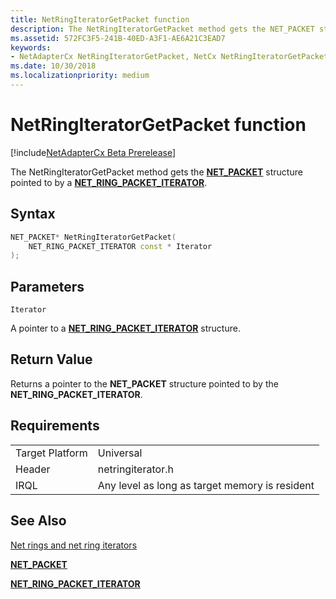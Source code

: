 ```yaml
---
title: NetRingIteratorGetPacket function
description: The NetRingIteratorGetPacket method gets the NET_PACKET structure pointed to by a NET_RING_PACKET_ITERATOR.
ms.assetid: 572FC3F5-241B-40ED-A3F1-AE6A21C3EAD7
keywords:
- NetAdapterCx NetRingIteratorGetPacket, NetCx NetRingIteratorGetPacket
ms.date: 10/30/2018
ms.localizationpriority: medium
---
```


# NetRingIteratorGetPacket function

[!include[NetAdapterCx Beta Prerelease](../netcx-beta-prerelease.md)]

The NetRingIteratorGetPacket method gets the [**NET_PACKET**](https://docs.microsoft.com/windows-hardware/drivers/ddi/content/netpacket/ns-netpacket-_net_packet) structure pointed to by a [**NET_RING_PACKET_ITERATOR**](net-ring-packet-iterator.md).

## Syntax

```cpp
NET_PACKET* NetRingIteratorGetPacket(
    NET_RING_PACKET_ITERATOR const * Iterator
);
```

## Parameters

`Iterator`

A pointer to a [**NET_RING_PACKET_ITERATOR**](net-ring-packet-iterator.md) structure.

## Return Value

Returns a pointer to the **NET_PACKET** structure pointed to by the **NET_RING_PACKET_ITERATOR**.

## Requirements

|  |  |
| --- | --- |
| Target Platform | Universal |
| Header | netringiterator.h |
| IRQL | Any level as long as target memory is resident |

## See Also

[Net rings and net ring iterators](net-rings-and-net-ring-iterators.md)

[**NET_PACKET**](https://docs.microsoft.com/windows-hardware/drivers/ddi/content/netpacket/ns-netpacket-_net_packet)

[**NET_RING_PACKET_ITERATOR**](net-ring-packet-iterator.md)